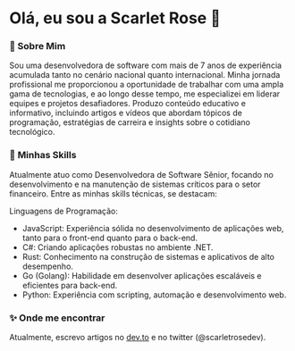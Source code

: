 <h1>Olá, eu sou a Scarlet Rose 👋</h1>

### **🌟 Sobre Mim**

Sou uma desenvolvedora de software com mais de 7 anos de experiência acumulada tanto no cenário nacional quanto internacional. Minha jornada profissional me proporcionou a oportunidade de trabalhar com uma ampla gama de tecnologias, e ao longo desse tempo, me especializei em liderar equipes e projetos desafiadores. Produzo conteúdo educativo e informativo, incluindo artigos e vídeos que abordam tópicos de programação, estratégias de carreira e insights sobre o cotidiano tecnológico.

### 🚀 **Minhas Skills**

Atualmente atuo como Desenvolvedora de Software Sênior, focando no desenvolvimento e na manutenção de sistemas críticos para o setor financeiro. Entre as minhas skills técnicas, se destacam:

Linguagens de Programação:

- JavaScript: Experiência sólida no desenvolvimento de aplicações web, tanto para o front-end quanto para o back-end.
- C#: Criando aplicações robustas no ambiente .NET.
- Rust: Conhecimento na construção de sistemas e aplicativos de alto desempenho.
- Go (Golang): Habilidade em desenvolver aplicações escaláveis e eficientes para back-end.
- Python: Experiência com scripting, automação e desenvolvimento web.

### ✨ **Onde me encontrar**

Atualmente, escrevo artigos no [dev.to](https://dev.to/scarlet) e no twitter (@scarletrosedev).

